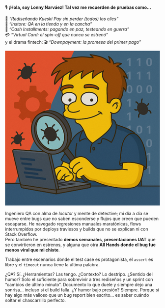 🎙️ **¡Hola, soy Lonny Narváez! Tal vez me recuerden de pruebas como…**  

🧪 *“Rediseñando Kueski Pay sin perder (todos) los clics”*  
🏪 *“Instore: QA en la tienda y en la cancha”*  
💸 *“Cash Installments: pagando en paz, testeando en guerra”*  
💳 *“Virtual Card: el spin-off que nunca se estrenó”*  
y el drama fintech: 🎬 *“Downpayment: la promesa del primer pago”*

![Banner](banner.png)

Ingeniero QA con alma de *locutor* y mente de detective; mi día a día se mueve entre bugs que no saben esconderse y flujos que creen que pueden escaparse. He navegado regresiones manuales maratónicas, flows interrumpidos por deploys traviesos y builds que no se explican ni con Stack Overflow.  
Pero también he presentado **demos semanales**, **presentaciones UAT** que se convirtieron en estrenos, y alguna que otra **All Hands donde el bug fue menos viral que mi chiste**.

Trabajo entre escenarios donde el test case es protagonista, el `assert` es libre y el `timeout` nunca tiene la última palabra.  

¿QA? Sí. ¿Herramientas? Las tengo. ¿Contexto? Lo destripo. ¿Sentido del humor? Solo el suficiente para sobrevivir a tres rediseños y un sprint con “cambios de último minuto”.
Documento lo que duele y siempre dejo una sonrisa... incluso si el build falla.
¿Y humor bajo presión? Siempre. Porque si hay algo más valioso que un bug report bien escrito…  es saber cuándo soltar el chascarrillo perfecto.
